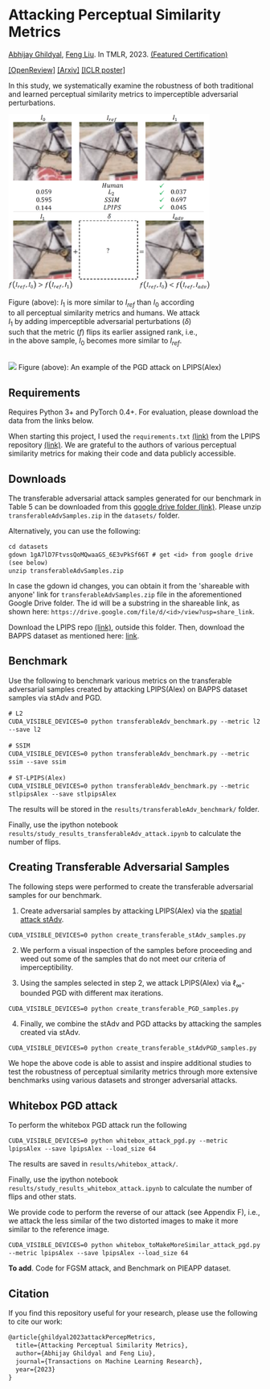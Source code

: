 # Attacking Perceptual Similarity Metrics

[Abhijay Ghildyal](https://abhijay9.github.io/), [Feng Liu](http://web.cecs.pdx.edu/~fliu/). In TMLR, 2023. [(Featured Certification)](https://jmlr.org/tmlr/papers/#) 

[[OpenReview]](https://openreview.net/forum?id=r9vGSpbbRO) [[Arxiv]](https://arxiv.org/abs/2305.08840) [[ICLR poster]](https://iclr.cc/media/iclr-2024/Slides/21750.pdf)

In this study, we systematically examine the robustness of both traditional and learned perceptual similarity metrics to imperceptible adversarial perturbations.

<img src="imgs/teaser.png" width=400>

Figure (above): $I_1$ is more similar to $I_{ref}$ than $I_{0}$ according <br/> 
to all perceptual similarity metrics and humans. We attack <br/>
$I_1$ by adding imperceptible adversarial perturbations ($\delta$) <br/>
such that the metric ($f$) flips its earlier assigned rank, i.e., <br/>
in the above sample, $I_0$ becomes more similar to $I_{ref}$.

<br/>

<img src="https://abhijay9.github.io/images/lpips_pgd.gif" width=300 />
Figure (above): An example of the PGD attack on LPIPS(Alex)


## Requirements

Requires Python 3+ and PyTorch 0.4+. For evaluation, please download the data from the links below. 

When starting this project, I used the `requirements.txt` [(link)](https://github.com/richzhang/PerceptualSimilarity/blob/master/requirements.txt) from the LPIPS repository [(link)](https://github.com/richzhang/PerceptualSimilarity/). We are grateful to the authors of various perceptual similarity metrics for making their code and data publicly accessible.

## Downloads

The transferable adversarial attack samples generated for our benchmark in Table 5 can be downloaded from this [google drive folder (link)](https://drive.google.com/drive/folders/1uocGBWYrxAogMYlHaqFyidB-pjXVcJ7H?usp=sharing). Please unzip `transferableAdvSamples.zip` in the `datasets/` folder.

Alternatively, you can use the following:
```
cd datasets
gdown 1gA7lD7FtvssQoMQwaaGS_6E3vPkSf66T # get <id> from google drive (see below)
unzip transferableAdvSamples.zip
```
In case the gdown id changes, you can obtain it from the 'shareable with anyone' link for `transferableAdvSamples.zip` file in the aforementioned Google Drive folder. The id will be a substring in the shareable link, as shown here: `https://drive.google.com/file/d/<id>/view?usp=share_link`.

Download the LPIPS repo [(link)](https://github.com/richzhang/PerceptualSimilarity), outside this folder. Then, download the BAPPS dataset as mentioned here: [link](https://github.com/richzhang/PerceptualSimilarity#2-berkeley-adobe-perceptual-patch-similarity-bapps-dataset).

## Benchmark

Use the following to benchmark various metrics on the transferable adversarial samples created by attacking LPIPS(Alex) on BAPPS dataset samples via stAdv and PGD.

```
# L2
CUDA_VISIBLE_DEVICES=0 python transferableAdv_benchmark.py --metric l2 --save l2

# SSIM
CUDA_VISIBLE_DEVICES=0 python transferableAdv_benchmark.py --metric ssim --save ssim

# ST-LPIPS(Alex)
CUDA_VISIBLE_DEVICES=0 python transferableAdv_benchmark.py --metric stlpipsAlex --save stlpipsAlex
```

The results will be stored in the `results/transferableAdv_benchmark/` folder. 

Finally, use the ipython notebook `results/study_results_transferableAdv_attack.ipynb` to calculate the number of flips.

## Creating Transferable Adversarial Samples

The following steps were performed to create the transferable adversarial samples for our benchmark.

1. Create adversarial samples by attacking LPIPS(Alex) via the [spatial attack stAdv](https://github.com/rakutentech/stAdv).
```
CUDA_VISIBLE_DEVICES=0 python create_transferable_stAdv_samples.py
```

2. We perform a visual inspection of the samples before proceeding and weed out some of the samples that do not meet our criteria of imperceptibility.

3. Using the samples selected in step 2, we attack LPIPS(Alex) via $\ell_\infty$-bounded PGD with different max iterations.
```
CUDA_VISIBLE_DEVICES=0 python create_transferable_PGD_samples.py
```

4. Finally, we combine the stAdv and PGD attacks by attacking the samples created via stAdv.
```
CUDA_VISIBLE_DEVICES=0 python create_transferable_stAdvPGD_samples.py
```

We hope the above code is able to assist and inspire additional studies to test the robustness of perceptual similarity metrics through more extensive benchmarks using various datasets and stronger adversarial attacks.

## Whitebox PGD attack

To perform the whitebox PGD attack run the following

```
CUDA_VISIBLE_DEVICES=0 python whitebox_attack_pgd.py --metric lpipsAlex --save lpipsAlex --load_size 64
```

The results are saved in `results/whitebox_attack/`. 

Finally, use the ipython notebook `results/study_results_whitebox_attack.ipynb` to calculate the number of flips and other stats.

We provide code to perform the reverse of our attack (see Appendix F), i.e., we attack the less similar of the two distorted images to make it more similar to the reference image.
```
CUDA_VISIBLE_DEVICES=0 python whitebox_toMakeMoreSimilar_attack_pgd.py --metric lpipsAlex --save lpipsAlex --load_size 64
```

<b>To add</b>. 
Code for FGSM attack, and Benchmark on PIEAPP dataset.

## Citation

If you find this repository useful for your research, please use the following to cite our work:

```
@article{ghildyal2023attackPercepMetrics,
  title={Attacking Perceptual Similarity Metrics},
  author={Abhijay Ghildyal and Feng Liu},
  journal={Transactions on Machine Learning Research},
  year={2023}
}
```
